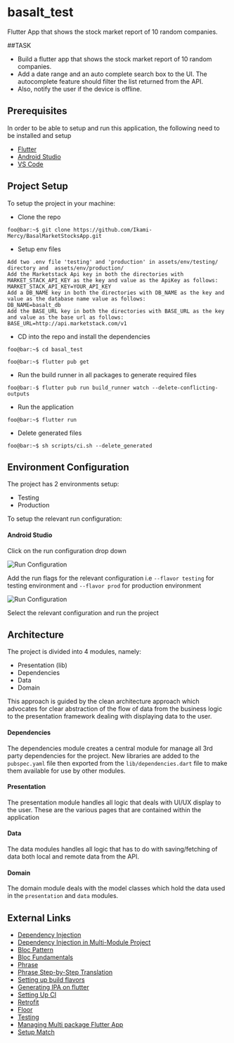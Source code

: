 # basalt_test

Flutter App that shows the stock market report of 10 random
companies.

##TASK
- Build a flutter app that shows the stock market report of 10 random
companies.
- Add a date range and an auto complete search box to the UI. The autocomplete feature
should filter the list returned from the API. 
- Also, notify the user if the device is offline.

## Prerequisites
In order to be able to setup and run this application, the following need to be installed and setup
- [Flutter](https://docs.flutter.dev/get-started/install)
- [Android Studio](https://developer.android.com/studio)
- [VS Code](https://code.visualstudio.com/)

## Project Setup

To setup the project in your machine:

- Clone the repo

```console
foo@bar:~$ git clone https://github.com/Ikami-Mercy/BasalMarketStocksApp.git
```

- Setup env files
```
Add two .env file 'testing' and 'production' in assets/env/testing/ directory and  assets/env/production/
Add the Marketstack Api key in both the directories with MARKET_STACK_API_KEY as the key and value as the ApiKey as follows:
MARKET_STACK_API_KEY=YOUR_API_KEY
Add a DB_NAME key in both the directories with DB_NAME as the key and value as the database name value as follows:
DB_NAME=basalt_db
Add the BASE_URL key in both the directories with BASE_URL as the key and value as the base url as follows:
BASE_URL=http://api.marketstack.com/v1
```

- CD into the repo and install the dependencies
```console
foo@bar:~$ cd basal_test
```
```console
foo@bar:~$ flutter pub get
```

- Run the build runner in all packages to generate required files
```console
foo@bar:-$ flutter pub run build_runner watch --delete-conflicting-outputs
```

- Run the application
```console
foo@bar:~$ flutter run
```

- Delete generated files
```console
foo@bar:~$ sh scripts/ci.sh --delete_generated
```

## Environment Configuration

The project has 2 environments setup:
- Testing
- Production

To setup the relevant run configuration:

#### Android Studio

Click on the run configuration drop down

![Run Configuration](art/run_configuration.png)

Add the run flags for the relevant configuration i.e `--flavor testing` for testing environment and `--flavor prod` for production environment

![Run Configuration](art/edit_run_configuration.png)

Select the relevant configuration and run the project

## Architecture

The project is divided into 4 modules, namely:
- Presentation (lib)
- Dependencies
- Data
- Domain

This approach is guided by the clean architecture approach which advocates for clear abstraction of the flow of data from the business logic to the presentation framework dealing with displaying data to the user.

#### Dependencies
The dependencies module creates a central module for manage all 3rd party dependencies for the project. New libraries are added to the `pubspec.yaml` file then exported from the `lib/dependencies.dart` file to make them available for use by other modules.

#### Presentation
The presentation module handles all logic that deals with UI/UX display to the user. These are the various pages that are contained within the application

#### Data
The data modules handles all logic that has to do with saving/fetching of data both local and remote data from the API.

#### Domain
The domain module deals with the model classes which hold the data used in the `presentation` and `data` modules.

## External Links
- [Dependency Injection](https://www.youtube.com/watch?v=KNcP8z0hWqs)
- [Dependency Injection in Multi-Module Project](https://abdulhakeemahmoood.medium.com/dependency-injection-in-multi-module-flutter-project-a2bbf99b14ff)
- [Bloc Pattern](https://blog.logrocket.com/state-management-flutter-bloc-pattern/)
- [Bloc Fundamentals](https://bloclibrary.dev/#/coreconcepts?id=state-changes)
- [Phrase](https://phrase.com/)
- [Phrase Step-by-Step Translation](https://www.youtube.com/watch?v=kJZsTiev3oA)
- [Setting up build flavors](https://medium.com/@animeshjain/build-flavors-in-flutter-android-and-ios-with-different-firebase-projects-per-flavor-27c5c5dac10b)
- [Generating IPA on flutter](https://jtmuller5-98869.medium.com/flutter-build-an-ipa-90520e813a96)
- [Setting Up CI](https://medium.com/kinandcartacreated/setup-a-flutter-ci-cd-with-gitlab-ci-part-1-8d40b7a3b3dc)
- [Retrofit](https://pub.dev/packages/retrofit)
- [Floor](https://pub.dev/packages/floor)
- [Testing](https://medium.com/flutter-community/tagged/testing)
- [Managing Multi package Flutter App](https://medium.com/flutter-community/managing-multi-package-flutter-projects-with-melos-c8ce96fa7c82)
- [Setup Match](https://medium.com/@abedalkareemomreyh/ios-continuous-integration-and-delivery-using-bitrise-and-fastlane-part-2-7daccfa1ed96)